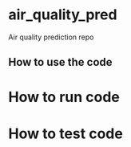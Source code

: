 # air_quality_pred
Air quality prediction repo

## How to use the code


# How to run code


# How to test code

